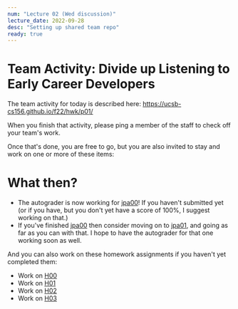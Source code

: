 ```yaml
---
num: "Lecture 02 (Wed discussion)"
lecture_date: 2022-09-28
desc: "Setting up shared team repo"
ready: true
---
```


# Team Activity: Divide up Listening to Early Career Developers

The team activity for today is described here: <https://ucsb-cs156.github.io/f22/hwk/p01/>

When you finish that activity, please ping a member of the staff to check off your team's work.

Once that's done, you are free to go, but you are also invited to stay and work on one or more of these items:

# What then?  

* The autograder is now working for [jpa00](https://ucsb-cs156.github.io/f22/lab/jpa00/)! If you haven't submitted yet (or if you have, but you don't yet have a score of 100%, I suggest working on that.)
* If you've finished [jpa00](https://ucsb-cs156.github.io/f22/lab/jpa00/) then consider moving on to [jpa01](https://ucsb-cs156.github.io/f22/lab/jpa01/), and going as far as you can with that.  I hope to have the autograder for that one working soon as well.

And you can also work on these homework assignments if you haven't yet completed them:

* Work on [H00](https://ucsb-cs156.github.io/f22/hwk/h00/)
* Work on [H01](https://ucsb-cs156.github.io/f22/hwk/h01/)
* Work on [H02](https://ucsb-cs156.github.io/f22/hwk/h02/)
* Work on [H03](https://ucsb-cs156.github.io/f22/hwk/h03/)




